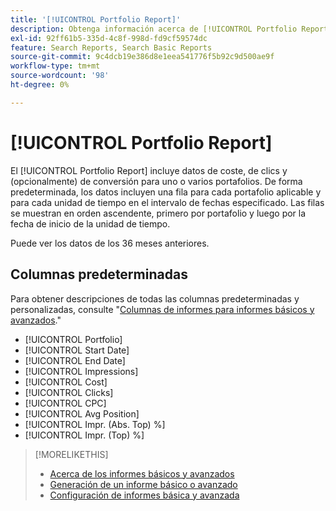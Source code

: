 ```yaml
---
title: '[!UICONTROL Portfolio Report]'
description: Obtenga información acerca de [!UICONTROL Portfolio Report].
exl-id: 92ff61b5-335d-4c8f-998d-fd9cf59574dc
feature: Search Reports, Search Basic Reports
source-git-commit: 9c4dcb19e386d8e1eea541776f5b92c9d500ae9f
workflow-type: tm+mt
source-wordcount: '98'
ht-degree: 0%

---
```


# [!UICONTROL Portfolio Report]

El [!UICONTROL Portfolio Report] incluye datos de coste, de clics y (opcionalmente) de conversión para uno o varios portafolios. De forma predeterminada, los datos incluyen una fila para cada portafolio aplicable y para cada unidad de tiempo en el intervalo de fechas especificado. Las filas se muestran en orden ascendente, primero por portafolio y luego por la fecha de inicio de la unidad de tiempo.

Puede ver los datos de los 36 meses anteriores.

## Columnas predeterminadas

Para obtener descripciones de todas las columnas predeterminadas y personalizadas, consulte &quot;[Columnas de informes para informes básicos y avanzados](basic-advanced-report-columns.md).&quot;

* [!UICONTROL Portfolio]
* [!UICONTROL Start Date]
* [!UICONTROL End Date]
* [!UICONTROL Impressions]
* [!UICONTROL Cost]
* [!UICONTROL Clicks]
* [!UICONTROL CPC]
* [!UICONTROL Avg Position]
* [!UICONTROL Impr. (Abs. Top) %]
* [!UICONTROL Impr. (Top) %]

>[!MORELIKETHIS]
>
>* [Acerca de los informes básicos y avanzados](basic-advanced-report-about.md)
>* [Generación de un informe básico o avanzado](basic-advanced-report-generate.md)
>* [Configuración de informes básica y avanzada](basic-advanced-report-settings.md)
